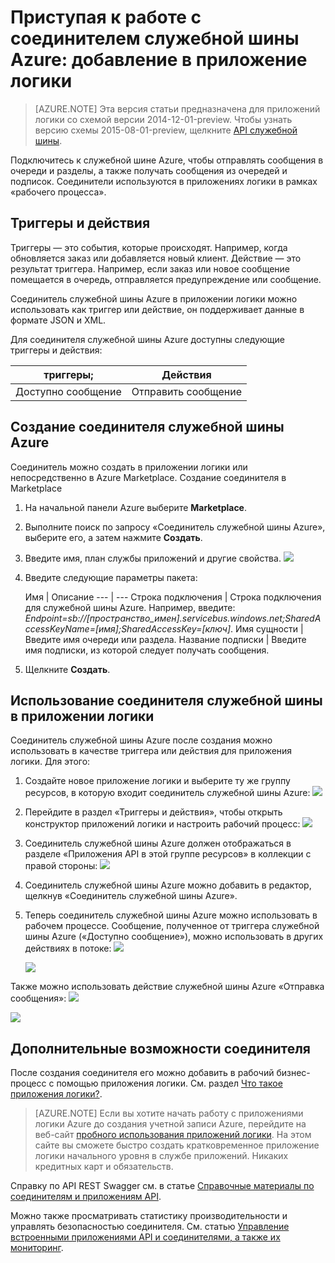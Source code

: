 <properties
   pageTitle="Использование соединителя служебной шины Azure в приложениях логики | Служба приложений Microsoft Azure"
   description="Как создать и настроить соединитель служебной шины Azure или приложение API и использовать его в приложении логики в службе приложений Azure"
   services="logic-apps"
   documentationCenter=".net,nodejs,java"
   authors="rajeshramabathiran"
   manager="erikre"
   editor=""/>

<tags
   ms.service="logic-apps"
   ms.devlang="multiple"
   ms.topic="article"
   ms.tgt_pltfrm="na"
   ms.workload="integration"
   ms.date="03/16/2016"
   ms.author="rajram"/>


# Приступая к работе с соединителем служебной шины Azure: добавление в приложение логики 
>[AZURE.NOTE] Эта версия статьи предназначена для приложений логики со схемой версии 2014-12-01-preview. Чтобы узнать версию схемы 2015-08-01-preview, щелкните [API служебной шины](../connectors/connectors-create-api-servicebus.md).

Подключитесь к служебной шине Azure, чтобы отправлять сообщения в очереди и разделы, а также получать сообщения из очередей и подписок. Соединители используются в приложениях логики в рамках «рабочего процесса».

## Триггеры и действия
Триггеры — это события, которые происходят. Например, когда обновляется заказ или добавляется новый клиент. Действие — это результат триггера. Например, если заказ или новое сообщение помещается в очередь, отправляется предупреждение или сообщение.

Соединитель служебной шины Azure в приложении логики можно использовать как триггер или действие, он поддерживает данные в формате JSON и XML.

Для соединителя служебной шины Azure доступны следующие триггеры и действия:

триггеры; | Действия
--- | ---
Доступно сообщение | Отправить сообщение

## Создание соединителя служебной шины Azure
Соединитель можно создать в приложении логики или непосредственно в Azure Marketplace. Создание соединителя в Marketplace

1. На начальной панели Azure выберите **Marketplace**.
2. Выполните поиск по запросу «Соединитель служебной шины Azure», выберите его, а затем нажмите **Создать**.
3. Введите имя, план службы приложений и другие свойства. ![][1]

4. Введите следующие параметры пакета:

	Имя | Описание
--- | ---
Строка подключения | Строка подключения для служебной шины Azure. Например, введите: *Endpoint=sb://[пространство\_имен].servicebus.windows.net;SharedAccessKeyName=[имя];SharedAccessKey=[ключ]*.
Имя сущности | Введите имя очереди или раздела.
Название подписки | Введите имя подписки, из которой следует получать сообщения.

5. Щелкните **Создать**.

## Использование соединителя служебной шины в приложении логики
Соединитель служебной шины Azure после создания можно использовать в качестве триггера или действия для приложения логики. Для этого:

1.	Создайте новое приложение логики и выберите ту же группу ресурсов, в которую входит соединитель служебной шины Azure: ![][2]

2.	Перейдите в раздел «Триггеры и действия», чтобы открыть конструктор приложений логики и настроить рабочий процесс: ![][3]

3. Соединитель служебной шины Azure должен отображаться в разделе «Приложения API в этой группе ресурсов» в коллекции с правой стороны: ![][4]

4. Соединитель служебной шины Azure можно добавить в редактор, щелкнув «Соединитель служебной шины Azure».

5.	Теперь соединитель служебной шины Azure можно использовать в рабочем процессе. Сообщение, полученное от триггера служебной шины Azure («Доступно сообщение»), можно использовать в других действиях в потоке: ![][5]

	![][6]

Также можно использовать действие служебной шины Azure «Отправка сообщения»: ![][7]

![][8]

## Дополнительные возможности соединителя
После создания соединителя его можно добавить в рабочий бизнес-процесс с помощью приложения логики. См. раздел [Что такое приложения логики?](app-service-logic-what-are-logic-apps.md).

>[AZURE.NOTE] Если вы хотите начать работу с приложениями логики Azure до создания учетной записи Azure, перейдите на веб-сайт [пробного использования приложений логики](https://tryappservice.azure.com/?appservice=logic). На этом сайте вы сможете быстро создать кратковременное приложение логики начального уровня в службе приложений. Никаких кредитных карт и обязательств.

Справку по API REST Swagger см. в статье [Справочные материалы по соединителям и приложениям API](http://go.microsoft.com/fwlink/p/?LinkId=529766).

Можно также просматривать статистику производительности и управлять безопасностью соединителя. См. статью [Управление встроенными приложениями API и соединителями, а также их мониторинг](app-service-logic-monitor-your-connectors.md).


<!--Image references-->
[1]: ./media/app-service-logic-connector-azureservicebus/img1.PNG
[2]: ./media/app-service-logic-connector-azureservicebus/img2.PNG
[3]: ./media/app-service-logic-connector-azureservicebus/img3.png
[4]: ./media/app-service-logic-connector-azureservicebus/img4.PNG
[5]: ./media/app-service-logic-connector-azureservicebus/img5.PNG
[6]: ./media/app-service-logic-connector-azureservicebus/img6.PNG
[7]: ./media/app-service-logic-connector-azureservicebus/img7.PNG
[8]: ./media/app-service-logic-connector-azureservicebus/img8.PNG

<!---HONumber=AcomDC_0803_2016-->